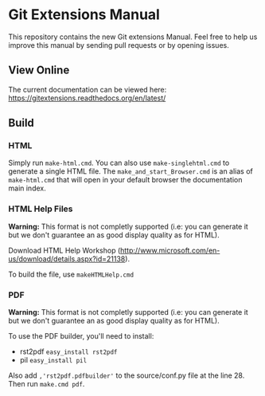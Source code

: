 Git Extensions Manual
=====================
This repository contains the new Git extensions Manual. Feel free to help us improve this manual by sending pull requests
or by opening issues.

View Online
-----------
The current documentation can be viewed here: https://gitextensions.readthedocs.org/en/latest/

Build
-----

### HTML
Simply run `make-html.cmd`. You can also use `make-singlehtml.cmd` to generate a single HTML
file. The `make_and_start_Browser.cmd` is an alias of `make-html.cmd` that will open in your
default browser the documentation main index.

### HTML Help Files
**Warning:** This format is not completly supported (i.e: you can generate it but we don't 
guarantee an as good display quality as for HTML).

Download HTML Help Workshop (http://www.microsoft.com/en-us/download/details.aspx?id=21138).

To build the file, use `makeHTMLHelp.cmd`

### PDF
**Warning:** This format is not completly supported (i.e: you can generate it but we don't 
guarantee an as good display quality as for HTML).

To use the PDF builder, you'll need to install:

* rst2pdf `easy_install rst2pdf`
* pil `easy_install pil`

Also add `,'rst2pdf.pdfbuilder'` to the source/conf.py file at the line 28. Then run `make.cmd pdf`.
